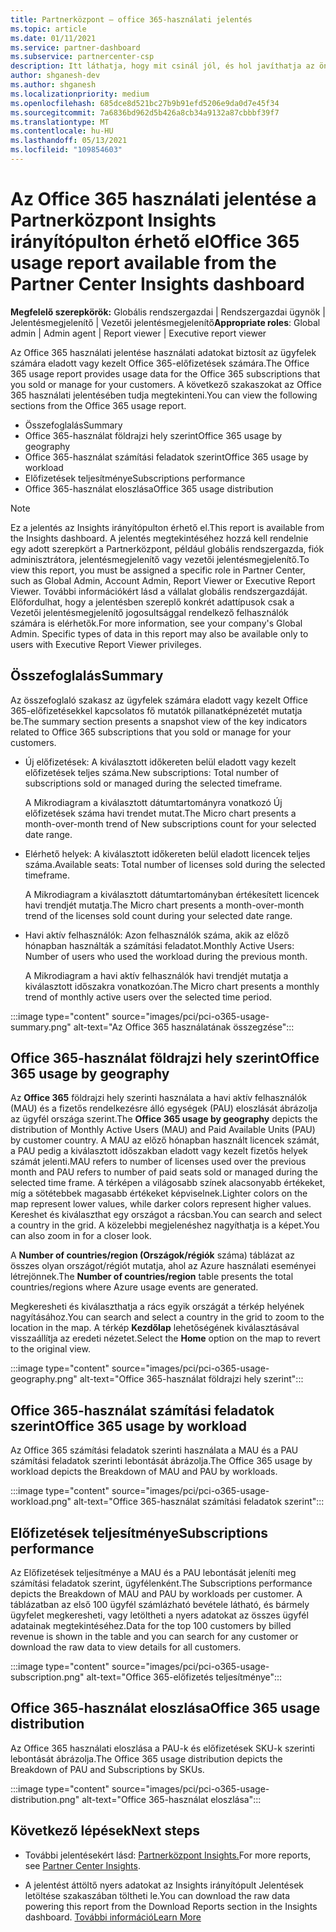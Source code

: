 ```yaml
---
title: Partnerközpont – office 365-használati jelentés
ms.topic: article
ms.date: 01/11/2021
ms.service: partner-dashboard
ms.subservice: partnercenter-csp
description: Itt láthatja, hogy mit csinál jól, és hol javíthatja az ön által az ügyfelek számára értékesít vagy felügyelni képes Office 365-előfizetések használatát.
author: shganesh-dev
ms.author: shganesh
ms.localizationpriority: medium
ms.openlocfilehash: 685dce8d521bc27b9b91efd5206e9da0d7e45f34
ms.sourcegitcommit: 7a6836bd962d5b426a8cb34a9132a87cbbbf39f7
ms.translationtype: MT
ms.contentlocale: hu-HU
ms.lasthandoff: 05/13/2021
ms.locfileid: "109854603"
---
```

# <a name="office-365-usage-report-available-from-the-partner-center-insights-dashboard"></a><span data-ttu-id="018ed-103">Az Office 365 használati jelentése a Partnerközpont Insights irányítópulton érhető el</span><span class="sxs-lookup"><span data-stu-id="018ed-103">Office 365 usage report available from the Partner Center Insights dashboard</span></span>

<span data-ttu-id="018ed-104">**Megfelelő szerepkörök:** Globális rendszergazdai | Rendszergazdai ügynök | Jelentésmegjelenítő | Vezetői jelentésmegjelenítő</span><span class="sxs-lookup"><span data-stu-id="018ed-104">**Appropriate roles**: Global admin | Admin agent | Report viewer | Executive report viewer</span></span>

<span data-ttu-id="018ed-105">Az Office 365 használati jelentése használati adatokat biztosít az ügyfelek számára eladott vagy kezelt Office 365-előfizetések számára.</span><span class="sxs-lookup"><span data-stu-id="018ed-105">The Office 365 usage report provides usage data for the Office 365 subscriptions that you sold or manage for your customers.</span></span> <span data-ttu-id="018ed-106">A következő szakaszokat az Office 365 használati jelentésében tudja megtekinteni.</span><span class="sxs-lookup"><span data-stu-id="018ed-106">You can view the following sections from the Office 365 usage report.</span></span>

- <span data-ttu-id="018ed-107">Összefoglalás</span><span class="sxs-lookup"><span data-stu-id="018ed-107">Summary</span></span>
- <span data-ttu-id="018ed-108">Office 365-használat földrajzi hely szerint</span><span class="sxs-lookup"><span data-stu-id="018ed-108">Office 365 usage by geography</span></span>
- <span data-ttu-id="018ed-109">Office 365-használat számítási feladatok szerint</span><span class="sxs-lookup"><span data-stu-id="018ed-109">Office 365 usage by workload</span></span>
- <span data-ttu-id="018ed-110">Előfizetések teljesítménye</span><span class="sxs-lookup"><span data-stu-id="018ed-110">Subscriptions performance</span></span>
- <span data-ttu-id="018ed-111">Office 365-használat eloszlása</span><span class="sxs-lookup"><span data-stu-id="018ed-111">Office 365 usage distribution</span></span>

 > [!NOTE]
 > <span data-ttu-id="018ed-112">Ez a jelentés az Insights irányítópulton érhető el.</span><span class="sxs-lookup"><span data-stu-id="018ed-112">This report is available from the Insights dashboard.</span></span> <span data-ttu-id="018ed-113">A jelentés megtekintéséhez hozzá kell rendelnie egy adott szerepkört a Partnerközpont, például globális rendszergazda, fiók adminisztrátora, jelentésmegjelenítő vagy vezetői jelentésmegjelenítő.</span><span class="sxs-lookup"><span data-stu-id="018ed-113">To view this report, you must be assigned a specific role in Partner Center, such as Global Admin, Account Admin, Report Viewer or Executive Report Viewer.</span></span> <span data-ttu-id="018ed-114">További információkért lásd a vállalat globális rendszergazdáját. Előfordulhat, hogy a jelentésben szereplő konkrét adattípusok csak a Vezetői jelentésmegjelenítő jogosultsággal rendelkező felhasználók számára is elérhetők.</span><span class="sxs-lookup"><span data-stu-id="018ed-114">For more information, see your company's Global Admin. Specific types of data in this report may also be available only to users with Executive Report Viewer privileges.</span></span>

## <a name="summary"></a><span data-ttu-id="018ed-115">Összefoglalás</span><span class="sxs-lookup"><span data-stu-id="018ed-115">Summary</span></span>

<span data-ttu-id="018ed-116">Az összefoglaló szakasz az ügyfelek számára eladott vagy kezelt Office 365-előfizetésekkel kapcsolatos fő mutatók pillanatképnézetét mutatja be.</span><span class="sxs-lookup"><span data-stu-id="018ed-116">The summary section presents a snapshot view of the key indicators related to Office 365 subscriptions that you sold or manage for your customers.</span></span>  

- <span data-ttu-id="018ed-117">Új előfizetések: A kiválasztott időkereten belül eladott vagy kezelt előfizetések teljes száma.</span><span class="sxs-lookup"><span data-stu-id="018ed-117">New subscriptions: Total number of subscriptions sold or managed during the selected timeframe.</span></span>

   <span data-ttu-id="018ed-118">A Mikrodiagram a kiválasztott dátumtartományra vonatkozó Új előfizetések száma havi trendet mutat.</span><span class="sxs-lookup"><span data-stu-id="018ed-118">The Micro chart presents a month-over-month trend of New subscriptions count for your selected date range.</span></span>

- <span data-ttu-id="018ed-119">Elérhető helyek: A kiválasztott időkereten belül eladott licencek teljes száma.</span><span class="sxs-lookup"><span data-stu-id="018ed-119">Available seats: Total number of licenses sold during the selected timeframe.</span></span>

   <span data-ttu-id="018ed-120">A Mikrodiagram a kiválasztott dátumtartományban értékesített licencek havi trendjét mutatja.</span><span class="sxs-lookup"><span data-stu-id="018ed-120">The Micro chart presents a month-over-month trend of the licenses sold count during your selected date range.</span></span>

- <span data-ttu-id="018ed-121">Havi aktív felhasználók: Azon felhasználók száma, akik az előző hónapban használták a számítási feladatot.</span><span class="sxs-lookup"><span data-stu-id="018ed-121">Monthly Active Users: Number of users who used the workload during the previous month.</span></span> 

   <span data-ttu-id="018ed-122">A Mikrodiagram a havi aktív felhasználók havi trendjét mutatja a kiválasztott időszakra vonatkozóan.</span><span class="sxs-lookup"><span data-stu-id="018ed-122">The Micro chart presents a monthly trend of monthly active users over the selected time period.</span></span>

:::image type="content" source="images/pci/pci-o365-usage-summary.png" alt-text="Az Office 365 használatának összegzése":::

## <a name="office-365-usage-by-geography"></a><span data-ttu-id="018ed-124">Office 365-használat földrajzi hely szerint</span><span class="sxs-lookup"><span data-stu-id="018ed-124">Office 365 usage by geography</span></span>

<span data-ttu-id="018ed-125">Az **Office 365** földrajzi hely szerinti használata a havi aktív felhasználók (MAU) és a fizetős rendelkezésre álló egységek (PAU) eloszlását ábrázolja az ügyfél országa szerint.</span><span class="sxs-lookup"><span data-stu-id="018ed-125">The **Office 365 usage by geography** depicts the distribution of Monthly Active Users (MAU) and Paid Available Units (PAU) by customer country.</span></span> <span data-ttu-id="018ed-126">A MAU az előző hónapban használt licencek számát, a PAU pedig a kiválasztott időszakban eladott vagy kezelt fizetős helyek számát jelenti.</span><span class="sxs-lookup"><span data-stu-id="018ed-126">MAU refers to number of licenses used over the previous month and PAU refers to number of paid seats sold or managed during the selected time frame.</span></span> <span data-ttu-id="018ed-127">A térképen a világosabb színek alacsonyabb értékeket, míg a sötétebbek magasabb értékeket képviselnek.</span><span class="sxs-lookup"><span data-stu-id="018ed-127">Lighter colors on the map represent lower values, while darker colors represent higher values.</span></span> <span data-ttu-id="018ed-128">Kereshet és kiválaszthat egy országot a rácsban.</span><span class="sxs-lookup"><span data-stu-id="018ed-128">You can search and select a country in the grid.</span></span> <span data-ttu-id="018ed-129">A közelebbi megjelenéshez nagyíthatja is a képet.</span><span class="sxs-lookup"><span data-stu-id="018ed-129">You can also zoom in for a closer look.</span></span>

<span data-ttu-id="018ed-130">A **Number of countries/region (Országok/régiók** száma) táblázat az összes olyan országot/régiót mutatja, ahol az Azure használati eseményei létrejönnek.</span><span class="sxs-lookup"><span data-stu-id="018ed-130">The **Number of countries/region** table presents the total countries/regions where Azure usage events are generated.</span></span>

<span data-ttu-id="018ed-131">Megkeresheti és kiválaszthatja a rács egyik országát a térkép helyének nagyításához.</span><span class="sxs-lookup"><span data-stu-id="018ed-131">You can search and select a country in the grid to zoom to the location in the map.</span></span> <span data-ttu-id="018ed-132">A térkép **Kezdőlap** lehetőségének kiválasztásával visszaállítja az eredeti nézetet.</span><span class="sxs-lookup"><span data-stu-id="018ed-132">Select the **Home** option on the map to revert to the original view.</span></span>


:::image type="content" source="images/pci/pci-o365-usage-geography.png" alt-text="Office 365-használat földrajzi hely szerint":::

## <a name="office-365-usage-by-workload"></a><span data-ttu-id="018ed-134">Office 365-használat számítási feladatok szerint</span><span class="sxs-lookup"><span data-stu-id="018ed-134">Office 365 usage by workload</span></span>

<span data-ttu-id="018ed-135">Az Office 365 számítási feladatok szerinti használata a MAU és a PAU számítási feladatok szerinti lebontását ábrázolja.</span><span class="sxs-lookup"><span data-stu-id="018ed-135">The Office 365 usage by workload depicts the Breakdown of MAU and PAU by workloads.</span></span>

:::image type="content" source="images/pci/pci-o365-usage-workload.png" alt-text="Office 365-használat számítási feladatok szerint":::

## <a name="subscriptions-performance"></a><span data-ttu-id="018ed-137">Előfizetések teljesítménye</span><span class="sxs-lookup"><span data-stu-id="018ed-137">Subscriptions performance</span></span>

<span data-ttu-id="018ed-138">Az Előfizetések teljesítménye a MAU és a PAU lebontását jeleníti meg számítási feladatok szerint, ügyfélenként.</span><span class="sxs-lookup"><span data-stu-id="018ed-138">The Subscriptions performance depicts the Breakdown of MAU and PAU by workloads per customer.</span></span> <span data-ttu-id="018ed-139">A táblázatban az első 100 ügyfél számlázható bevétele látható, és bármely ügyfelet megkeresheti, vagy letöltheti a nyers adatokat az összes ügyfél adatainak megtekintéséhez.</span><span class="sxs-lookup"><span data-stu-id="018ed-139">Data for the top 100 customers by billed revenue is shown in the table and you can search for any customer or download the raw data to view details for all customers.</span></span>

:::image type="content" source="images/pci/pci-o365-usage-subscription.png" alt-text="Office 365-előfizetés teljesítménye":::

## <a name="office-365-usage-distribution"></a><span data-ttu-id="018ed-141">Office 365-használat eloszlása</span><span class="sxs-lookup"><span data-stu-id="018ed-141">Office 365 usage distribution</span></span>

<span data-ttu-id="018ed-142">Az Office 365 használati eloszlása a PAU-k és előfizetések SKU-k szerinti lebontását ábrázolja.</span><span class="sxs-lookup"><span data-stu-id="018ed-142">The Office 365 usage distribution depicts the Breakdown of PAU and Subscriptions by SKUs.</span></span>

:::image type="content" source="images/pci/pci-o365-usage-distribution.png" alt-text="Office 365-használat eloszlása":::

## <a name="next-steps"></a><span data-ttu-id="018ed-144">Következő lépések</span><span class="sxs-lookup"><span data-stu-id="018ed-144">Next steps</span></span>

- <span data-ttu-id="018ed-145">További jelentésekért lásd: [Partnerközpont Insights.](partner-center-insights.md)</span><span class="sxs-lookup"><span data-stu-id="018ed-145">For more reports, see [Partner Center Insights](partner-center-insights.md).</span></span>

- <span data-ttu-id="018ed-146">A jelentést áttöltő nyers adatokat az Insights irányítópult Jelentések letöltése szakaszában töltheti le.</span><span class="sxs-lookup"><span data-stu-id="018ed-146">You can download the raw data powering this report from the Download Reports section in the Insights dashboard.</span></span> [<span data-ttu-id="018ed-147">További információ</span><span class="sxs-lookup"><span data-stu-id="018ed-147">Learn More</span></span>](pci-download-reports.md) 
